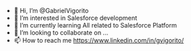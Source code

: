 - 👋 Hi, I’m @GabrielVigorito
- 👀 I’m interested in Salesforce development
- 🌱 I’m currently learning All related to Salesforce Platform 
- 💞️ I’m looking to collaborate on ...
- 📫 How to reach me https://www.linkedin.com/in/gvigorito/

<!---
GabrielVigorito/GabrielVigorito is a ✨ special ✨ repository because its `README.md` (this file) appears on your GitHub profile.
You can click the Preview link to take a look at your changes.
--->
